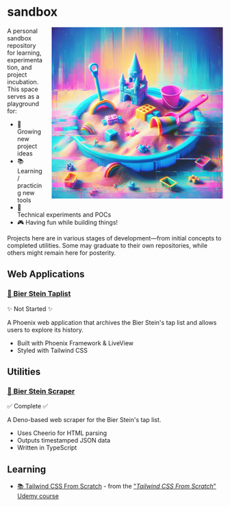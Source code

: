# sandbox

<img align="right" width="400" height="400" src="./sandbox.png" alt="sandbox with toys" style="margin: 0 0 20px 20px;">

A personal sandbox repository for learning, experimentation, and project incubation. This space serves as a playground for:

- 🌱 Growing new project ideas
- 📚 Learning / practicing new tools
- 🧪 Technical experiments and POCs
- 🎮 Having fun while building things!

Projects here are in various stages of development—from initial concepts to completed utilities. Some may graduate to their own repositories, while others might remain here for posterity.


## Web Applications

### [🍺 Bier Stein Taplist](https://github.com/clmay/sandbox/tree/main/ex/bier_stein_taplist)
✨ Not Started ✨

A Phoenix web application that archives the Bier Stein's tap list and allows users to explore its history.

- Built with Phoenix Framework & LiveView
- Styled with Tailwind CSS

## Utilities

### [🤖 Bier Stein Scraper](https://github.com/clmay/sandbox/tree/main/js/bier-stein-scraper)
✅ Complete ✅

A Deno-based web scraper for the Bier Stein's tap list.

- Uses Cheerio for HTML parsing
- Outputs timestamped JSON data
- Written in TypeScript

## Learning

- [📚 Tailwind CSS From Scratch](https://github.com/clmay/sandbox/tree/main/udemy/tailwind-from-scratch) - from the ["*Tailwind CSS From Scratch*" Udemy course](https://www.udemy.com/course/tailwind-from-scratch)
